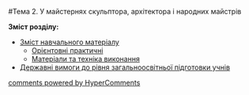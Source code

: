 <div id="hypercomments_widget" class="js-hypercomments-widget invisible"></div>

#Тема 2.  У майстернях скульптора, архітектора і  народних майстрів

**Зміст розділу:**
*	[Зміст навчального матеріалу](zmist_navchalnoho_materialu2.md)
	*	[Орієнтовні практичні](oriientovny_tematychni_zavdannya2.md)
	*	[Матеріали та техніка виконання](materialy_ta_tekhnika_vykonannya2.md)
*	[Державні вимоги до рівня загальноосвітньої підготовки учнів](derzhavni_vymohy_do_rivnya_zahalnoosvitnoi_pidhotovky_uchnyv2.md)

<div class="js-hypercomments-container">
    <a href="http://hypercomments.com" class="hc-link" title="comments widget">comments powered by HyperComments</a>
</div>